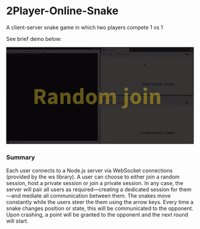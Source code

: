 # 2Player-Online-Snake
A client-server snake game in which two players compete 1 vs 1

See brief demo below:

![Demo](demo.gif)

### Summary
Each user connects to a Node.js server via WebSocket connections (provided by the ws library). A user can choose to either join a random session, host a private session or join a private session. In any case, the server will pair all users as required&mdash;creating a dedicated session for them&mdash;and mediate all communication between them. The snakes move constantly while the users steer the them using the arrow keys. Every time a snake changes position or state, this will be communicated to the opponent. Upon crashing, a point will be granted to the opponent and the next round will start.
